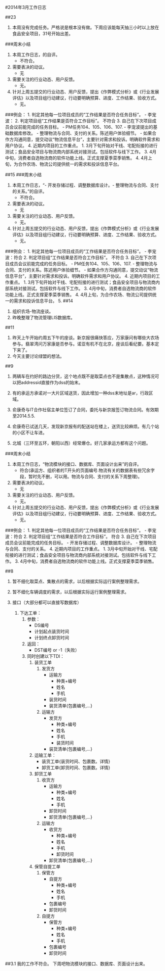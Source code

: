 #2014年3月工作日志

##23
1. 本周没有完成任务。严格说是根本没有做。下周应该能每天抽三小时以上放在食品安全项目，31号开始出差。

###周末小结
1. 本周工作日志，的自评。
	- 不符合。
2. 需要表决的动议。
	- 无
3. 需要关注的行业动态、用户反馈。
	- 无。 
4. 针对上周五提交的行业动态、用户反馈，提出《作弊模式分析》或《行业发展评估》以及项目组行动建议，行动要明确预算、进度、工作结果、验收方式。
	- 无。

###例会：
	1. 判定其他每一位项目成员的“工作结果是否符合任务目标”。
		- 李宠波：
	2. 判定项目组“工作结果是否符合工作目标”。
		不符合 
	3. 自己在下次项目成员会议前能完成的任务目标。
		- PM任务104、105、106、107.
		- 李宠波提出的基础数据库修改。
		- 整理物流与合同、支付的关系。陈述用户体验细节。
		- 如果合作方沟通同意，提交动议“物流信息平台”，主要针对需求和投诉。明确软件需求和用户协议。
	4. 近期内项目的工作重点。
		1. 3月下旬开始对干线、宅配衔接的进行测试；食品安全项目与物流商内部系统对接测试。包括软件与线下工作。
		3. 4月中旬，消费者自选物流商的软件功能上线。正式支撑夏季菜季销售。
		4. 4月上旬，为合作农场、物流公司提供统一的需求和投诉信息平台。


##15
###周末小结
1. 本周工作日志，“- 开发存储过程、调整数据库设计。- 整理物流与合同、支付的关系。”的自评。
	- 不符合。
2. 需要表决的动议。
	- 无
3. 需要关注的行业动态、用户反馈。
	- 无。 
4. 针对上周五提交的行业动态、用户反馈，提出《作弊模式分析》或《行业发展评估》以及项目组行动建议，行动要明确预算、进度、工作结果、验收方式。
	- 无。

###例会：
	1. 判定其他每一位项目成员的“工作结果是否符合任务目标”。
		- 李宠波：符合
	2. 判定项目组“工作结果是否符合工作目标”。
		不符合 
	3. 自己在下次项目成员会议前能完成的任务目标。
		- PM任务104、105、106、107.
		- 整理物流与合同、支付的关系。陈述用户体验细节。
		- 如果合作方沟通同意，提交动议“物流信息平台”，主要针对需求和投诉。明确软件需求和用户协议。
	4. 近期内项目的工作重点。
		1. 3月下旬开始对干线、宅配衔接的进行测试；食品安全项目与物流商内部系统对接测试。包括软件与线下工作。
		3. 4月中旬，消费者自选物流商的软件功能上线。正式支撑夏季菜季销售。
		4. 4月上旬，为合作农场、物流公司提供统一的需求和投诉信息平台。
		5. 
##14
1. 组织农场-物流座谈。
2. 昨晚整理了物流管理LIS数据库。

##11
1. 昨天上午开始约周五下午的座谈。新京报很痛快答应，万家康问有哪些大农场参与。翡翠湾问万家康是否参与。诺亚有机不在北京，座谈后看纪要。基本定下来了。
2. 今天主要讨论绿盟的想法。

##9
1. 两辆车在约好的路边分货，这个地点既不是取菜点也不是集散点，这种情况可以把addressid直接作为dss的始末。

2. 有的承运方承诺对一大片区域送货，因此增加一种dss末地址是ar，行政区域。
3. 俞康奇与IT合作社宿主单位签订了合同，委托与新京报签订物流合同。有效期至2014.5.5.
4. 俞康奇已试送几天，发现新京报有的配送站在楼上，送货比较麻烦。有几个站的小区不让车进。
5. 北城（三环至五环，朝阳以西）经常爆仓。好几家承运方都有这个问题。


###周末小结
1. 本周工作日志，“物流模块的接口、数据库、页面设计出来”的自评。
	- 符合(承运方、组织者的T开头的页面编号.物流有关的数据表有些冗余字段，暂时先不删，可以用。物流与合同、支付的关系下周整理)。
2. 需要表决的动议。
	- 无
3. 需要关注的行业动态、用户反馈。
	- 无。 
4. 针对上周五提交的行业动态、用户反馈，提出《作弊模式分析》或《行业发展评估》以及项目组行动建议，行动要明确预算、进度、工作结果、验收方式。
	- 无。


###例会：
	1. 判定其他每一位项目成员的“工作结果是否符合任务目标”。
		- 李宠波：符合
	2. 判定项目组“工作结果是否符合工作目标”。
		符合 
	3. 自己在下次项目成员会议前能完成的任务目标。
		- 开发存储过程、调整数据库设计。
		- 整理物流与合同、支付的关系。
	4. 近期内项目的工作重点。
		1. 3月中旬开始对干线、宅配衔接的进行测试；食品安全项目与物流商内部系统对接测试。包括软件与线下工作。
		3. 4月中旬，消费者自选物流商的软件功能上线。正式支撑夏季菜季销售。

##8
1. 暂不细化取菜点、集散点的需求，以后根据实际运行案例整理需求。
2. 暂不细化车辆调度的需求，以后根据实际运行案例整理需求。

3. 接口（大部分都可以直接写数据库）
	1. 下达工单：
		1. 参数：
			- DS编号
			- 计划起点装货时间
			- 计划终点卸货时间
		2. 返回：
			- DST编号 or -1（失败） 
		3. 同时创建以下TDI：
			1. 装货工单
				1. 发货方
					- 运输方
						- 种类+编号
						- 姓名
						- 手机 
					- 装货时间
					- 装货清单{包裹编号,...}
				2. 运输方 
					- 发货方 
						- 种类+编号
						- 姓名
						- 手机
						- 装货时间
					- 装货清单{包裹编号,...}
			2. 运输工单：
				- 装货工单{装货时间、包裹数。详情}
				- 卸货工单{卸货时间、包裹数。详情} 
			3. 卸货工单
				1. 收货方
					- 运输方
						- 种类+编号
						- 姓名
						- 手机 
					- 卸货时间
					- 卸货清单{包裹编号,...}
				2. 运输方 
					- 收货方 
						- 种类+编号
						- 姓名
						- 手机
						- 卸货时间
					- 卸货清单{包裹编号,...}
			4. 保管自提工单 
				1. 保管方
					- 自提方
						- 种类+编号
						- 姓名
						- 手机
					- 包裹编号
					- 卸货时间
				2. 自提方
					- 保管方
						- 种类+编号
						- 姓名
						- 手机
					- 包裹编号
					- 卸货时间


##3.1
我的工作不符合。
下周吧物流模块的接口、数据库、页面设计出来。

